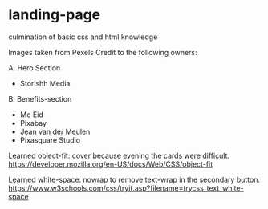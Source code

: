 # landing-page

culmination of basic css and html knowledge

Images taken from Pexels
Credit to the following owners:

A. Hero Section

- Storishh Media

B. Benefits-section

- Mo Eid
- Pixabay
- Jean van der Meulen
- Pixasquare Studio

Learned object-fit: cover because evening the cards were difficult.
https://developer.mozilla.org/en-US/docs/Web/CSS/object-fit

Learned white-space: nowrap to remove text-wrap in the secondary button.
https://www.w3schools.com/css/tryit.asp?filename=trycss_text_white-space
